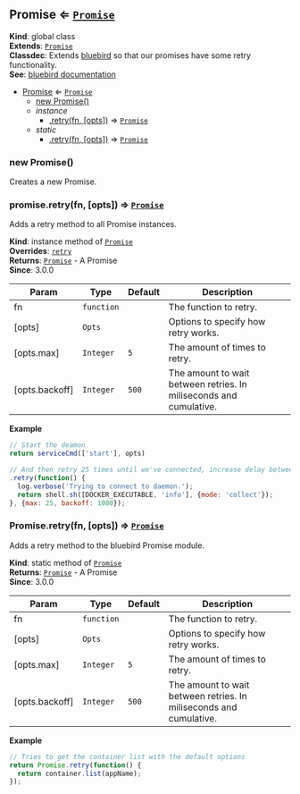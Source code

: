 <a name="Promise"></a>

## Promise ⇐ [<code>Promise</code>](#Promise)
**Kind**: global class  
**Extends**: [<code>Promise</code>](#Promise)  
**Classdec**: Extends [bluebird](http://bluebirdjs.com/docs/api-reference.html) so that our promises have some retry functionality.  
**See**: [bluebird documentation](http://bluebirdjs.com/docs/api-reference.html)  

* [Promise](#Promise) ⇐ [<code>Promise</code>](#Promise)
    * [new Promise()](#new_Promise_new)
    * _instance_
        * [.retry(fn, [opts])](#Promise+retry) ⇒ [<code>Promise</code>](#Promise)
    * _static_
        * [.retry(fn, [opts])](#Promise.retry) ⇒ [<code>Promise</code>](#Promise)

<a name="new_Promise_new"></a>

### new Promise()
Creates a new Promise.

<a name="Promise+retry"></a>

### promise.retry(fn, [opts]) ⇒ [<code>Promise</code>](#Promise)
Adds a retry method to all Promise instances.

**Kind**: instance method of [<code>Promise</code>](#Promise)  
**Overrides**: [<code>retry</code>](#Promise+retry)  
**Returns**: [<code>Promise</code>](#Promise) - A Promise  
**Since**: 3.0.0  

| Param | Type | Default | Description |
| --- | --- | --- | --- |
| fn | <code>function</code> |  | The function to retry. |
| [opts] | <code>Opts</code> |  | Options to specify how retry works. |
| [opts.max] | <code>Integer</code> | <code>5</code> | The amount of times to retry. |
| [opts.backoff] | <code>Integer</code> | <code>500</code> | The amount to wait between retries. In miliseconds and cumulative. |

**Example**  
```js
// Start the deamon
return serviceCmd(['start'], opts)

// And then retry 25 times until we've connected, increase delay between retries by 1 second
.retry(function() {
  log.verbose('Trying to connect to daemon.');
  return shell.sh([DOCKER_EXECUTABLE, 'info'], {mode: 'collect'});
}, {max: 25, backoff: 1000});
```
<a name="Promise.retry"></a>

### Promise.retry(fn, [opts]) ⇒ [<code>Promise</code>](#Promise)
Adds a retry method to the bluebird Promise module.

**Kind**: static method of [<code>Promise</code>](#Promise)  
**Returns**: [<code>Promise</code>](#Promise) - A Promise  
**Since**: 3.0.0  

| Param | Type | Default | Description |
| --- | --- | --- | --- |
| fn | <code>function</code> |  | The function to retry. |
| [opts] | <code>Opts</code> |  | Options to specify how retry works. |
| [opts.max] | <code>Integer</code> | <code>5</code> | The amount of times to retry. |
| [opts.backoff] | <code>Integer</code> | <code>500</code> | The amount to wait between retries. In miliseconds and cumulative. |

**Example**  
```js
// Tries to get the container list with the default options
return Promise.retry(function() {
  return container.list(appName);
});
```
